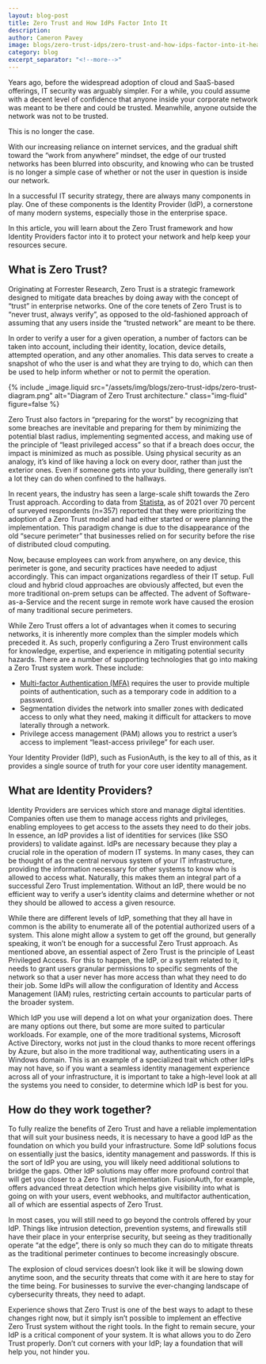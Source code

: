 ```yaml
---
layout: blog-post
title: Zero Trust and How IdPs Factor Into It
description: 
author: Cameron Pavey
image: blogs/zero-trust-idps/zero-trust-and-how-idps-factor-into-it-header-image.png
category: blog
excerpt_separator: "<!--more-->"
---
```


Years ago, before the widespread adoption of cloud and SaaS-based offerings, IT security was arguably simpler. For a while, you could assume with a decent level of confidence that anyone inside your corporate network was meant to be there and could be trusted. Meanwhile, anyone outside the network was not to be trusted. 

This is no longer the case. 

<!--more-->

With our increasing reliance on internet services, and the gradual shift toward the “work from anywhere” mindset, the edge of our trusted networks has been blurred into obscurity, and knowing who can be trusted is no longer a simple case of whether or not the user in question is inside our network.

In a successful IT security strategy, there are always many components in play. One of these components is the Identity Provider (IdP), a cornerstone of many modern systems, especially those in the enterprise space.

In this article, you will learn about the Zero Trust framework and how Identity Providers factor into it to protect your network and help keep your resources secure.

## What is Zero Trust?

Originating at Forrester Research, Zero Trust is a strategic framework designed to mitigate data breaches by doing away with the concept of “trust” in enterprise networks. One of the core tenets of Zero Trust is to “never trust, always verify”, as opposed to the old-fashioned approach of assuming that any users inside the “trusted network” are meant to be there.

In order to verify a user for a given operation, a number of factors can be taken into account, including their identity, location, device details, attempted operation, and any other anomalies. This data serves to create a snapshot of who the user is and what they are trying to do, which can then be used to help inform whether or not to permit the operation. 

{% include _image.liquid src="/assets/img/blogs/zero-trust-idps/zero-trust-diagram.png" alt="Diagram of Zero Trust architecture." class="img-fluid" figure=false %}

Zero Trust also factors in “preparing for the worst” by recognizing that some breaches are inevitable and preparing for them by minimizing the potential blast radius, implementing segmented access, and making use of the principle of “least privileged access” so that if a breach does occur, the impact is minimized as much as possible. Using physical security as an analogy, it’s kind of like having a lock on every door, rather than just the exterior ones. Even if someone gets into your building, there generally isn’t a lot they can do when confined to the hallways.

In recent years, the industry has seen a large-scale shift towards the Zero Trust approach. According to data from [Statista](https://www.statista.com/statistics/1228254/zero-trust-it-model-adoption/), as of 2021 over 70 percent of surveyed respondents (n=357) reported that they were prioritizing the adoption of a Zero Trust model and had either started or were planning the implementation. This paradigm change is due to the disappearance of the old “secure perimeter” that businesses relied on for security before the rise of distributed cloud computing. 

Now, because employees can work from anywhere, on any device, this perimeter is gone, and security practices have needed to adjust accordingly. This can impact organizations regardless of their IT setup. Full cloud and hybrid cloud approaches are obviously affected, but even the more traditional on-prem setups can be affected. The advent of Software-as-a-Service and the recent surge in remote work have caused the erosion of many traditional secure perimeters.

While Zero Trust offers a lot of advantages when it comes to securing networks, it is inherently more complex than the simpler models which preceded it. As such, properly configuring a Zero Trust environment calls for knowledge, expertise, and experience in mitigating potential security hazards. There are a number of supporting technologies that go into making a Zero Trust system work. These include:

* [Multi-factor Authentication (MFA)](/docs/v1/tech/guides/multi-factor-authentication/) requires the user to provide multiple points of authentication, such as a temporary code in addition to a password.
* Segmentation divides the network into smaller zones with dedicated access to only what they need, making it difficult for attackers to move laterally through a network.
* Privilege access management (PAM) allows you to restrict a user’s access to implement “least-access privilege” for each user. 

Your Identity Provider (IdP), such as FusionAuth, is the key to all of this, as it provides a single source of truth for your core user identity management.

## What are Identity Providers?

Identity Providers are services which store and manage digital identities. Companies often use them to manage access rights and privileges, enabling employees to get access to the assets they need to do their jobs. In essence, an IdP provides a list of identities for services (like SSO providers) to validate against. IdPs are necessary because they play a crucial role in the operation of modern IT systems. In many cases, they can be thought of as the central nervous system of your IT infrastructure, providing the information necessary for other systems to know who is allowed to access what. Naturally, this makes them an integral part of a successful Zero Trust implementation. Without an IdP, there would be no efficient way to verify a user’s identity claims and determine whether or not they should be allowed to access a given resource.

While there are different levels of IdP, something that they all have in common is the ability to enumerate all of the potential authorized users of a system. This alone might allow a system to get off the ground, but generally speaking, it won’t be enough for a successful Zero Trust approach. As mentioned above, an essential aspect of Zero Trust is the principle of Least Privileged Access. For this to happen, the IdP, or a system related to it, needs to grant users granular permissions to specific segments of the network so that a user never has more access than what they need to do their job. Some IdPs will allow the configuration of Identity and Access Management (IAM) rules, restricting certain accounts to particular parts of the broader system.

Which IdP you use will depend a lot on what your organization does. There are many options out there, but some are more suited to particular workloads. For example, one of the more traditional systems, Microsoft Active Directory, works not just in the cloud thanks to more recent offerings by Azure, but also in the more traditional way, authenticating users in a Windows domain. This is an example of a specialized trait which other IdPs may not have, so if you want a seamless identity management experience across all of your infrastructure, it is important to take a high-level look at all the systems you need to consider, to determine which IdP is best for you.

## How do they work together?

To fully realize the benefits of Zero Trust and have a reliable implementation that will suit your business needs, it is necessary to have a good IdP as the foundation on which you build your infrastructure. Some IdP solutions focus on essentially just the basics, identity management and passwords. If this is the sort of IdP you are using, you will likely need additional solutions to bridge the gaps. Other IdP solutions may offer more profound control that will get you closer to a Zero Trust implementation. FusionAuth, for example, offers advanced threat detection which helps give visibility into what is going on with your users, event webhooks, and multifactor authentication, all of which are essential aspects of Zero Trust.

In most cases, you will still need to go beyond the controls offered by your IdP. Things like intrusion detection, prevention systems, and firewalls still have their place in your enterprise security, but seeing as they traditionally operate “at the edge”, there is only so much they can do to mitigate threats as the traditional perimeter continues to become increasingly obscure.

The explosion of cloud services doesn’t look like it will be slowing down anytime soon, and the security threats that come with it are here to stay for the time being. For businesses to survive the ever-changing landscape of cybersecurity threats, they need to adapt. 

Experience shows that Zero Trust is one of the best ways to adapt to these changes right now, but it simply isn’t possible to implement an effective Zero Trust system without the right tools. In the fight to remain secure, your IdP is a critical component of your system.  It is what allows you to do Zero Trust properly. Don’t cut corners with your IdP; lay a foundation that will help you, not hinder you.

